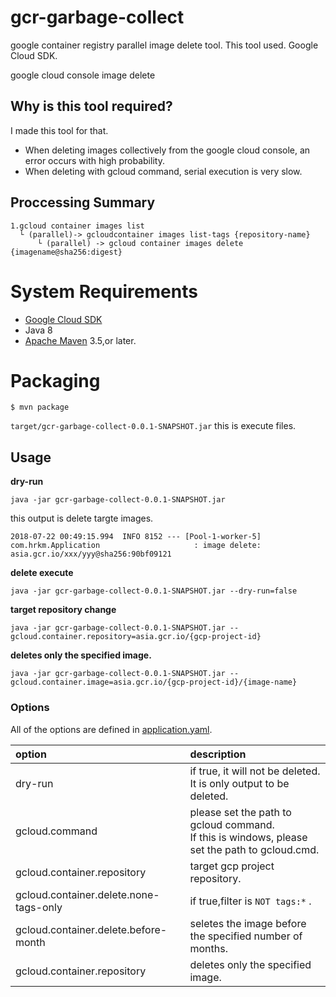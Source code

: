 # gcr-garbage-collect

google container registry parallel image delete tool.
This tool used. Google Cloud SDK.

google cloud console image delete

## Why is this tool required?

I made this tool for that.

-  When deleting images collectively from the google cloud console, an error occurs with high probability.
-  When deleting with gcloud command, serial execution is very slow.

## Proccessing Summary

```
1.gcloud container images list
  └ (parallel)-> gcloudcontainer images list-tags {repository-name}
      └ (parallel) -> gcloud container images delete {imagename@sha256:digest}
```


# System Requirements

 - [Google Cloud SDK](https://cloud.google.com/sdk/)
 - Java 8
 - [Apache Maven](https://maven.apache.org/) 3.5,or later.

# Packaging

```
$ mvn package
```

`target/gcr-garbage-collect-0.0.1-SNAPSHOT.jar` this is execute files.


## Usage


**dry-run**

```
java -jar gcr-garbage-collect-0.0.1-SNAPSHOT.jar
```

this output is delete targte images.

```
2018-07-22 00:49:15.994  INFO 8152 --- [Pool-1-worker-5] com.hrkm.Application                     : image delete: asia.gcr.io/xxx/yyy@sha256:90bf09121
```

**delete execute**

```
java -jar gcr-garbage-collect-0.0.1-SNAPSHOT.jar --dry-run=false
```

**target repository change**

```
java -jar gcr-garbage-collect-0.0.1-SNAPSHOT.jar --gcloud.container.repository=asia.gcr.io/{gcp-project-id}
```


**deletes only the specified image.**

```
java -jar gcr-garbage-collect-0.0.1-SNAPSHOT.jar --gcloud.container.image=asia.gcr.io/{gcp-project-id}/{image-name}
```


### Options

All of the options are defined in [application.yaml](src/main/resource/application.yaml).

|option |description|
|:------|:----------|
|dry-run                                |if true, it will not be deleted. It is only output to be deleted.|
|gcloud.command                         |please set the path to gcloud command.<br>If this is windows, please set the path to gcloud.cmd.|
|gcloud.container.repository            |target gcp project repository.|
|gcloud.container.delete.none-tags-only |if true,filter is `NOT tags:*` . |
|gcloud.container.delete.before-month   |seletes the image before the specified number of months.|
|gcloud.container.repository            |deletes only the specified image.|




